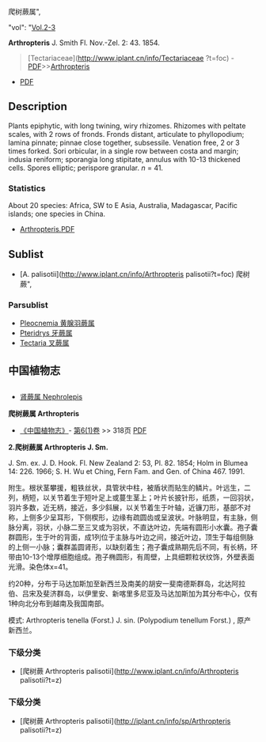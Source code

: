 爬树蕨属",

  "vol": "[Vol.2-3](http://iplant.cn/foc/vol/1)

**Arthropteris** J. Smith Fl. Nov.-Zel. 2: 43. 1854.

> [Tectariaceae](http://www.iplant.cn/info/Tectariaceae ?t=foc) - [PDF](http://iplant.cn/foc/pdf/Tectariaceae.pdf)>>[Arthropteris](http://www.iplant.cn/info/Arthropteris?t=foc)

 - [PDF](http://www.iplant.cn/foc/pdf/Arthropteris.pdf)

## Description

Plants epiphytic, with long twining, wiry rhizomes. Rhizomes with peltate scales, with 2 rows of fronds. Fronds distant, articulate to phyllopodium; lamina pinnate; pinnae close together, subsessile. Venation free, 2 or 3 times forked. Sori orbicular, in a single row between costa and margin; indusia reniform; sporangia long stipitate, annulus with 10-13 thickened cells. Spores elliptic; perispore granular. *n* = 41.

### Statistics
About 20 species: Africa, SW to E Asia, Australia, Madagascar, Pacific islands; one species in China.

* [Arthropteris.PDF](http://iplant.cn/foc/pdf/Arthropteris.pdf)

## Sublist

* [A.  palisotii](http://www.iplant.cn/info/Arthropteris palisotii?t=foc) 爬树蕨",

### Parsublist

* [Pleocnemia  黄腺羽蕨属](http://www.iplant.cn/info/Pleocnemia?t=foc)
* [Pteridrys  牙蕨属](http://www.iplant.cn/info/Pteridrys?t=foc)
* [Tectaria  叉蕨属](http://www.iplant.cn/info/Tectaria?t=foc)

## 中国植物志

## 
* [肾蕨属  Nephrolepis](http://www.iplant.cn/info/Nephrolepis?t=z)

**爬树蕨属 Arthropteris**

* [《中国植物志》](http://www.iplant.cn/frps)- [第6(1)卷](http://www.iplant.cn/frps/vol/6(1)) >> 318页 [PDF](http://www.iplant.cn/frps/pdf/6(1)/151y.pdf)

**2.爬树蕨属 Arthropteris J. Sm.**

J. Sm. ex. J. D. Hook. Fl. New Zealand 2: 53, Pl. 82. 1854; Holm in Blumea 14: 226. 1966; S. H. Wu et Ching, Fern Fam. and Gen. of China 467. 1991.

附生。根状茎攀援，粗铁丝状，具管状中柱，被盾状而贴生的鳞片。叶远生，二列，柄短，以关节着生于短叶足上或蔓生茎上；叶片长披针形，纸质，一回羽状，羽片多数，近无柄，接近，多少斜展，以关节着生于叶轴，近镰刀形，基部不对称，上侧多少呈耳形，下侧楔形，边缘有疏圆齿或呈波状。叶脉明显，有主脉，侧脉分离，羽状，小脉二至三叉或为羽状，不直达叶边，先端有圆形小水囊。孢子囊群圆形，生于叶的背面，成1列位于主脉与叶边之间，接近叶边，顶生于每组侧脉的上侧一小脉；囊群盖圆肾形，以缺刻着生；孢子囊成熟期先后不同，有长柄，环带由10-13个增厚细胞组成。孢子椭圆形，有周壁，上具细颗粒状纹饰，外壁表面光滑。染色体x=41。

约20种，分布于马达加斯加至新西兰及南美的胡安一斐南德斯群岛，北达阿拉伯、吕宋及斐济群岛，以伊里安、新喀里多尼亚及马达加斯加为其分布中心，仅有1种向北分布到越南及我国南部。

模式: Arthropteris tenella (Forst.) J. sin. (Polypodium tenellum Forst.) , 原产新西兰。

### 下级分类
* [爬树蕨  Arthropteris palisotii](http://www.iplant.cn/info/Arthropteris palisotii?t=z)

### 下级分类
* [爬树蕨  Arthropteris palisotii](http://iplant.cn/info/sp/Arthropteris palisotii?t=z)
